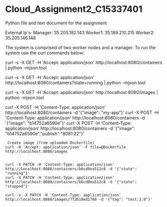 # Cloud_Assignment2_C15337401
Python file and text document for the assignment

External Ip's:
Manager: 35.205.182.143 
Worker1: 35.189.210.215 
Worker2: 35.205.146.148 

The system is comprised of two worker nodes and a manager. To run the system use the curl commands below:

curl -s -X GET -H 'Accept: application/json' http://localhost:8080/containers | python -mjson.tool

curl -s -X GET -H 'Accept: application/json' http://localhost:8080/containers?state=running | python -mjson.tool

curl -s -X GET -H 'Accept: application/json' http://localhost:8080/images | python -mjson.tool

curl -X POST -H 'Content-Type: application/json' http://localhost:8080/containers -d '{"image": "my-app"}'
    curl -X POST -H 'Content-Type: application/json' http://localhost:8080/containers -d '{"image": "b14752a6590e"}'
    curl -X POST -H 'Content-Type: application/json' http://localhost:8080/containers -d '{"image": "b14752a6590e","publish":"8081:22"}'
    
     Create image (from uploaded Dockerfile)
    curl -H 'Accept: application/json' -F file=@Dockerfile http://localhost:8080/images
    
     
    curl -X PATCH -H 'Content-Type: application/json' http://localhost:8080/containers/b6cd8ea512c8 -d '{"state": "running"}'
    curl -X PATCH -H 'Content-Type: application/json' http://localhost:8080/containers/b6cd8ea512c8 -d '{"state": "stopped"}'

    curl -s -X PATCH -H 'Content-Type: application/json' http://localhost:8080/images/7f2619ed1768 -d '{"tag": "test:1.0"}'
